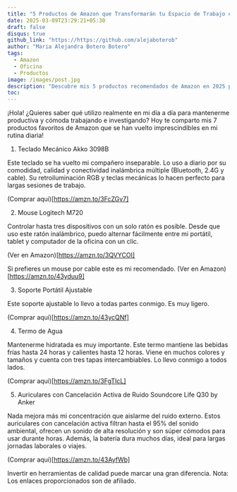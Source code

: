```yaml
---
title: "5 Productos de Amazon que Transformarán tu Espacio de Trabajo en 2025"
date: 2025-03-09T23:29:21+05:30
draft: false
disqus: true
github_link: "https://https://github.com/alejaboterob"
author: "Maria Alejandra Botero Botero"
tags:
  - Amazon
  - Oficina
  - Productos
image: /images/post.jpg
description: "Descubre mis 5 productos recomendados de Amazon en 2025 para optimizar tu espacio de trabajo y aumentar tu productividad. ¡Mejora tu entorno laboral con estas recomendaciones!"
toc:
---
```


¡Hola! ¿Quieres saber qué utilizo realmente en mi día a día para mantenerme productiva y cómoda trabajando e investigando? Hoy te comparto mis 7 productos favoritos de Amazon que se han vuelto imprescindibles en mi rutina diaria!

1. Teclado Mecánico Akko 3098B

Este teclado se ha vuelto mi compañero inseparable. Lo uso a diario por su comodidad, calidad y conectividad inalámbrica múltiple (Bluetooth, 2.4G y cable). Su retroiluminación RGB y teclas mecánicas lo hacen perfecto para largas sesiones de trabajo.

(Comprar aquí)[https://amzn.to/3FcZGv7]

2. Mouse Logitech M720

Controlar hasta tres dispositivos con un solo ratón es posible. Desde que uso este ratón inalámbrico, puedo alternar fácilmente entre mi portátil, tablet y computador de la oficina con un clic.

(Ver en Amazon)[https://amzn.to/3QVYCOI]  

Si prefieres un mouse por cable este es mi recomendado. (Ver en Amazon)[https://amzn.to/43yduu9]  

3. Soporte Portátil Ajustable

Este soporte ajustable lo llevo a todas partes conmigo. Es muy ligero.

(Comprar aquí)[https://amzn.to/43ycQNf]

4. Termo de Agua

Mantenerme hidratada es muy importante. Este termo mantiene las bebidas frías hasta 24 horas y calientes hasta 12 horas. Viene en muchos colores y tamaños y cuenta con tres tapas intercambiables. Lo llevo conmigo a todos lados.

(Comprar aquí)[https://amzn.to/3FgTIcL]

5. Auriculares con Cancelación Activa de Ruido Soundcore Life Q30 by Anker
   
Nada mejora más mi concentración que aislarme del ruido externo. Estos auriculares con cancelación activa filtran hasta el 95% del sonido ambiental, ofrecen un sonido de alta resolución y son súper cómodos para usar durante horas. Además, la batería dura muchos días, ideal para largas jornadas laborales o viajes.

(Comprar aquí)[https://amzn.to/43AyfWb]

Invertir en herramientas de calidad puede marcar una gran diferencia. 
Nota: Los enlaces proporcionados son de afiliado.





